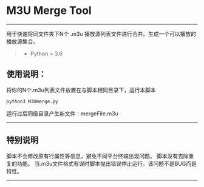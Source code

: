 # M3U Merge Tool

------

用于快速将同文件夹下N个 .m3u 播放源列表文件进行合并。生成一个可以播放的播放源集合。

> * Python > 3.6


## 使用说明：

将你的N个.m3u列表文件放置在与脚本相同目录下，运行本脚本

    python3 M3Umerge.py

运行过后同级目录产生新文件：mergeFile.m3u
    
---


## 特别说明

脚本不会修改原有行属性等信息，避免不同平台终端出现问题。
脚本没有去除重复的功能。
当.m3u文件格式有误时脚本抛出错误停止运行。该问题不是BUG而是特性。

---